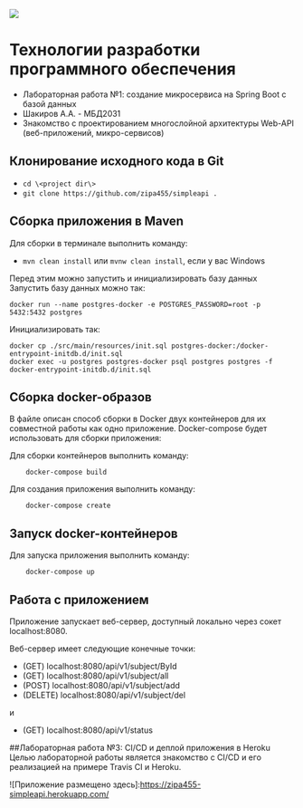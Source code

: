 ![](https://travis-ci.com/zipa455/simpleapi.svg?branch=master)

# Технологии разработки программного обеспечения
* Лабораторная работа №1: создание микросервиса на Spring Boot с базой данных
* Шакиров А.А. - МБД2031
* Знакомство с проектированием многослойной архитектуры Web-API (веб-приложений, микро-сервисов)

## Клонирование исходного кода в Git

* ```cd \<project dir\>```
* ```git clone https://github.com/zipa455/simpleapi .```

## Сборка приложения в Maven

Для сборки в терминале выполнить команду:

* ```mvn clean install``` или ```mvnw clean install```, если у вас Windows


Перед этим можно запустить и инициализировать базу данных
Запустить базу данных можно так:
 ```
 docker run --name postgres-docker -e POSTGRES_PASSWORD=root -p 5432:5432 postgres
```
Инициализировать так: 
```
docker cp ./src/main/resources/init.sql postgres-docker:/docker-entrypoint-initdb.d/init.sql
docker exec -u postgres postgres-docker psql postgres postgres -f docker-entrypoint-initdb.d/init.sql
```
  



## Cборка docker-образов

В файле  описан способ сборки в Docker двух контейнеров для их совместной работы как одно приложение. Docker-compose будет использовать  для сборки приложения:

Для сборки контейнеров выполнить команду:

		docker-compose build

Для создания приложения выполнить команду:

		docker-compose create
		


## Запуск docker-контейнеров

Для запуска приложения выполнить команду:

		docker-compose up
		


## Работа с приложением

Приложение запускает веб-сервер, доступный локально через сокет localhost:8080.



Веб-сервер имеет следующие конечные точки:

* (GET)		localhost:8080/api/v1/subject/ById
* (GET)		localhost:8080/api/v1/subject/all
* (POST)	localhost:8080/api/v1/subject/add
* (DELETE)	localhost:8080/api/v1/subject/del

и

* (GET)		localhost:8080/api/v1/status

##Лабораторная работа №3: CI/CD и деплой приложения в Heroku
Целью лабораторной работы является знакомство с CI/CD и его реализацией на примере Travis CI и Heroku.

![Приложение размещено здесь]:https://zipa455-simpleapi.herokuapp.com/